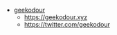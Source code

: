 - [geekodour](https://github.com/geekodour)
  - https://geekodour.xyz
  - https://twitter.com/geekodour
